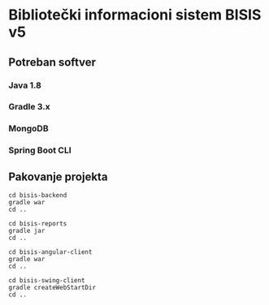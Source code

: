 # Bibliotečki informacioni sistem BISIS v5

## Potreban softver

### Java 1.8

### Gradle 3.x

### MongoDB

### Spring Boot CLI

## Pakovanje projekta

```
cd bisis-backend
gradle war
cd ..

cd bisis-reports
gradle jar
cd ..

cd bisis-angular-client
gradle war
cd ..

cd bisis-swing-client
gradle createWebStartDir
cd .. 
```

##
